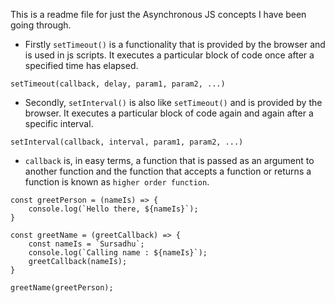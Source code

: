 This is a readme file for just the Asynchronous JS concepts I have been going through.

- Firstly `setTimeout()` is a functionality that is provided by the browser and is used in js scripts. It executes a particular block of code once after a specified time has elapsed.
```
setTimeout(callback, delay, param1, param2, ...)
```

- Secondly, `setInterval()` is also like `setTimeout()` and is provided by the browser. It executes a particular block of code again and again after a specific interval.
```
setInterval(callback, interval, param1, param2, ...)
```

- `callback` is, in easy terms, a function that is passed as an argument to another function and the function that accepts a function or returns a function is known as `higher order function`.

```
const greetPerson = (nameIs) => {
    console.log(`Hello there, ${nameIs}`);
}

const greetName = (greetCallback) => {
    const nameIs = `Sursadhu`;
    console.log(`Calling name : ${nameIs}`);
    greetCallback(nameIs);
}

greetName(greetPerson);
```